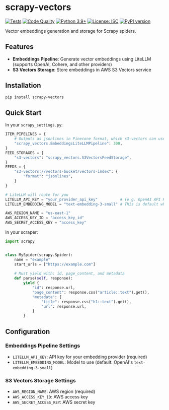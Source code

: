 # scrapy-vectors

[![Tests](https://github.com/kyleissuper/scrapy-vectors/actions/workflows/tests.yml/badge.svg)](https://github.com/kyleissuper/scrapy-vectors/actions/workflows/tests.yml)
[![Code Quality](https://github.com/kyleissuper/scrapy-vectors/actions/workflows/checks.yml/badge.svg)](https://github.com/kyleissuper/scrapy-vectors/actions/workflows/checks.yml)
[![Python 3.9+](https://img.shields.io/badge/python-3.9+-blue.svg)](https://www.python.org/downloads/)
[![License: ISC](https://img.shields.io/badge/License-ISC-blue.svg)](https://opensource.org/licenses/ISC)
[![PyPI version](https://badge.fury.io/py/scrapy-vectors.svg)](https://badge.fury.io/py/scrapy-vectors)

Vector embeddings generation and storage for Scrapy spiders.

## Features

- **Embeddings Pipeline**: Generate vector embeddings using LiteLLM (supports OpenAI, Cohere, and other providers)
- **S3 Vectors Storage**: Store embeddings in AWS S3 Vectors service

## Installation

```bash
pip install scrapy-vectors
```

## Quick Start

In your `scrapy_settings.py`:
```python
ITEM_PIPELINES = {
    # Outputs as jsonlines in Pinecone format, which s3-vectors can use
    "scrapy_vectors.EmbeddingsLiteLLMPipeline": 300,
}
FEED_STORAGES = {
    "s3-vectors": "scrapy_vectors.S3VectorsFeedStorage",
}
FEEDS = {
    "s3-vectors://vectors-bucket/vectors-index": {
        "format": "jsonlines",
    }
}

# LiteLLM will route for you
LITELLM_API_KEY = "your_provider_api_key"          # (e.g. OpenAI API Key)
LITELLM_EMBEDDING_MODEL = "text-embedding-3-small" # This is default when unspecified

AWS_REGION_NAME = "us-east-1"
AWS_ACCESS_KEY_ID = "access_key_id"
AWS_SECRET_ACCESS_KEY = "access_key"
```

In your scraper:
```python
import scrapy


class MySpider(scrapy.Spider):
    name = "example"
    start_urls = ["https://example.com"]
    
    # Must yield with: id, page_content, and metadata
    def parse(self, response):
        yield {
            "id": response.url,
            "page_content": response.css("article::text").get(),
            "metadata": {
                "title": response.css("h1::text").get(),
                "url": response.url,
            }
        }
```

## Configuration

### Embeddings Pipeline Settings

- `LITELLM_API_KEY`: API key for your embedding provider (required)
- `LITELLM_EMBEDDING_MODEL`: Model to use (default: OpenAI's `text-embedding-3-small`)

### S3 Vectors Storage Settings

- `AWS_REGION_NAME`: AWS region (required)
- `AWS_ACCESS_KEY_ID`: AWS access key
- `AWS_SECRET_ACCESS_KEY`: AWS secret key